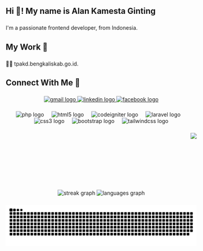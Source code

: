 <h2 align="left">Hi 👋! My name is Alan Kamesta Ginting</h2>

###

<p align="left">I'm a  passionate frontend developer, from Indonesia.</p>

###

<h2 align="left">My Work 🤝</h2>

###

<p align="left">🧑‍💻 tpakd.bengkaliskab.go.id.</p>

###

<h2 align="left">Connect With Me 🔗</h2>

###

<div align="center">
  <a href="alankamesta.ginting@gmail.com" target="_blank">
    <img src="https://img.shields.io/static/v1?message=Gmail&logo=gmail&label=&color=D14836&logoColor=white&labelColor=&style=for-the-badge" height="35" alt="gmail logo"  />
  </a>
  <a href="https://www.linkedin.com/in/alankamestaginting/" target="_blank">
    <img src="https://img.shields.io/static/v1?message=LinkedIn&logo=linkedin&label=&color=0077B5&logoColor=white&labelColor=&style=for-the-badge" height="35" alt="linkedin logo"  />
  </a>
  <a href="https://www.facebook.com/alankamesta/" target="_blank">
    <img src="https://img.shields.io/static/v1?message=Facebook&logo=facebook&label=&color=1877F2&logoColor=white&labelColor=&style=for-the-badge" height="35" alt="facebook logo"  />
  </a>
</div>

###

<div align="center">
  <img src="https://skillicons.dev/icons?i=php" height="30" alt="php logo"  />
  <img width="12" />
  <img src="https://skillicons.dev/icons?i=html" height="30" alt="html5 logo"  />
  <img width="12" />
  <img src="https://cdn.jsdelivr.net/gh/devicons/devicon/icons/codeigniter/codeigniter-plain.svg" height="30" alt="codeigniter logo"  />
  <img width="12" />
  <img src="https://skillicons.dev/icons?i=laravel" height="30" alt="laravel logo"  />
  <img width="12" />
  <img src="https://skillicons.dev/icons?i=css" height="30" alt="css3 logo"  />
  <img width="12" />
  <img src="https://cdn.jsdelivr.net/gh/devicons/devicon/icons/bootstrap/bootstrap-original.svg" height="30" alt="bootstrap logo"  />
  <img width="12" />
  <img src="https://skillicons.dev/icons?i=tailwind" height="30" alt="tailwindcss logo"  />
</div>

###

<img align="right" height="150" src="https://i.imgflip.com/65efzo.gif"  />

###

<br clear="both">

<div align="center">
  <img src="https://streak-stats.demolab.com?user=Alana1252&locale=en&mode=weekly&theme=rose_pine&hide_border=false&border_radius=5" height="150" alt="streak graph"  />
  <img src="https://github-readme-stats.vercel.app/api/top-langs?username=Alana1252&locale=en&hide_title=false&layout=compact&card_width=320&langs_count=6&theme=rose_pine&hide_border=false" height="150" alt="languages graph"  />
</div>

###

<img src="https://raw.githubusercontent.com/Alana1252/Alana1252/output/snake.svg" alt="Snake animation" />

###
